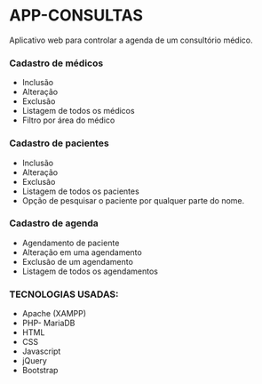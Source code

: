 # APP-CONSULTAS
Aplicativo web para controlar a agenda de um consultório médico.

### Cadastro de médicos
* Inclusão
* Alteração
* Exclusão
* Listagem de todos os médicos
* Filtro por área do médico

### Cadastro de pacientes
* Inclusão
* Alteração
* Exclusão
* Listagem de todos os pacientes
* Opção de pesquisar o paciente por qualquer parte do nome.

### Cadastro de agenda
* Agendamento de paciente
* Alteração em uma agendamento
* Exclusão de um agendamento
* Listagem de todos os agendamentos

### TECNOLOGIAS USADAS:

* Apache (XAMPP)
* PHP- MariaDB
* HTML
* CSS
* Javascript
* jQuery
* Bootstrap
